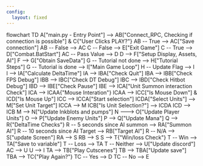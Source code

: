 ```yaml
---
config:
  layout: fixed
---
```

flowchart TD
    A["main.py - Entry Point"] --> AB["Connect_RPC, Checking if connection is possible"] & C{"User Clicks PLAY?"}
    AB -- True --> AC["Save connection"]
    AB -- False --> AC
    C -- False --> E["Exit Game"]
    C -- True --> D["Combat.BatStart"]
    AC -- Pass Value --> D
    D --> F["Setup Display, Assets, AI"]
    F --> G["Obtain SaveData"]
    G -- Tutorial not done --> H["Tutorial Steps"]
    G -- Tutorial is done --> I["Main Game Loop"]
    H -- Update Flag --> I
    I --> IA["Calculate DeltaTime"]
    IA --> IBA["Check Quit"]
    IBA --> IBB["Check FPS Debug"]
    IBB --> IBC["Check DT Debug"]
    IBC --> IBD["Check Hitbot Debug"]
    IBD --> IBE["Check Pause"]
    IBE --> ICA["Unit Summon interaction Check"]
    ICA --> ICAA{"Mouse Interation"}
    ICAA --> ICC["Is Mouse Down"] & ICD["Is Mouse Up"]
    ICC --> ICCA["Start selection"]
    ICDA["Select Units"] --> M["Set Unit Target"]
    ICCA --> M
    ICB["Is Unit Selection?"] --> ICDA
    ICD --> ICB
    M --> N["Update Inkblots and pumps"]
    N ---> O["Update Player Units"]
    O --> P["Update Enemy Units"]
    P --> Q["Update Mana"]
    Q --> R{"DeltaTime Checks"}
    R -- 5 seconds since AI summon --> RA["Summon AI"]
    R -- 10 seconds since AI Target --> RB["Target AI"]
    R -- N/A --> S["update Screen"]
    RA --> S
    RB --> S
    S --> T{"Win/loss Check"}
    T -- Win --> TA["Save to variable"]
    T -- Loss --> TA
    T -- Neither --> U["Update discord"]
    AC --> U
    U --> I
    TA --> TB["Play Cutscenes"]
    TB --> TBA["Update save"]
    TBA --> TC{"Play Again?"}
    TC -- Yes --> D
    TC -- No --> E
